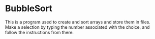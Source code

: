 # BubbleSort
This is a program used to create and sort arrays and store them in files. Make a selection by typing the number associated with the choice, and follow the instructions from there. 
